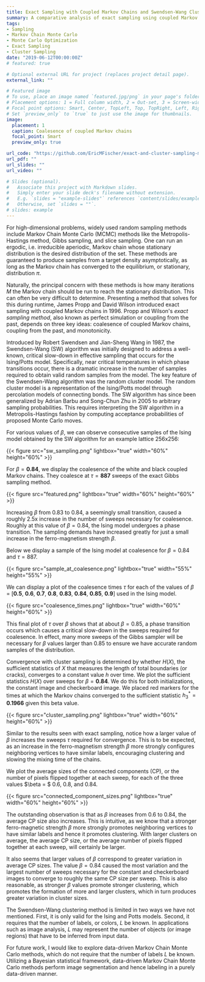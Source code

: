```yaml
---
title: Exact Sampling with Coupled Markov Chains and Swendsen-Wang Cluster Sampling of the Ising Model
summary: A comparative analysis of exact sampling using coupled Markov chains and cluster sampling using the Swendsen-Wang algorithm
tags:
- Sampling
- Markov Chain Monte Carlo
- Monte Carlo Optimization
- Exact Sampling
- Cluster Sampling
date: "2019-06-12T00:00:00Z"
# featured: true

# Optional external URL for project (replaces project detail page).
external_link: ""

# Featured image
# To use, place an image named `featured.jpg/png` in your page's folder.
# Placement options: 1 = Full column width, 2 = Out-set, 3 = Screen-width
# Focal point options: Smart, Center, TopLeft, Top, TopRight, Left, Right, BottomLeft, Bottom, BottomRight
# Set `preview_only` to `true` to just use the image for thumbnails.
image:
  placement: 1
  caption: Coalesence of coupled Markov chains
  focal_point: Smart
  preview_only: true

url_code: "https://github.com/EricMFischer/exact-and-cluster-sampling-markov-chains"
url_pdf: ""
url_slides: ""
url_video: ""

# Slides (optional).
#   Associate this project with Markdown slides.
#   Simply enter your slide deck's filename without extension.
#   E.g. `slides = "example-slides"` references `content/slides/example-slides.md`.
#   Otherwise, set `slides = ""`.
# slides: example
---
```


For high-dimensional problems, widely used random sampling methods include Markov Chain Monte Carlo (MCMC) methods like the Metropolis-Hastings method, Gibbs sampling, and slice sampling. One can run an ergodic, i.e. irreducible aperiodic, Markov chain whose stationary distribution is the desired distribution of the set. These methods are guaranteed to produce samples from a target density asymptotically, as long as the Markov chain has converged to the equilibrium, or stationary, distribution $\pi$.

Naturally, the principal concern with these methods is how many iterations $M$ the Markov chain should be run to reach the stationary distribution. This can often be very difficult to determine. Presenting a method that solves for this during runtime, James Propp and David Wilson introduced exact sampling with coupled Markov chains in 1996. Propp and Wilson's _exact sampling method_, also known as perfect simulation or coupling from the past, depends on three key ideas: coalesence of coupled Markov chains, coupling from the past, and monotonicity.

Introduced by Robert Swendsen and Jian-Sheng Wang in 1987, the Swendsen-Wang (SW) algorithm was initially designed to address a well-known, critical slow-down in effective sampling that occurs for the Ising/Potts model. Specifically, near critical temperatures in which phase transitions occur, there is a dramatic increase in the number of samples required to obtain valid random samples from the model. The key feature of the Swendsen-Wang algorithm was the random cluster model. The random cluster model is a representation of the Ising/Potts model through percolation models of connecting bonds. The SW algorithm has since been generalized by Adrian Barbu and Song-Chun Zhu in 2005 to arbitrary sampling probabilities. This requires interpreting the SW algorithm in a Metropolis-Hastings fashion by computing acceptance probabilities of proposed Monte Carlo moves.

For various values of $\beta$, we can observe consecutive samples of the Ising model obtained by the SW algorithm for an example lattice 256x256:

{{< figure src="sw_sampling.png" lightbox="true" width="60%" height="60%" >}}

For $\beta = \textbf{0.84}$, we display the coalesence of the white and black coupled Markov chains. They coalesce at $\tau = \textbf{887}$ sweeps of the exact Gibbs sampling method.

{{< figure src="featured.png" lightbox="true" width="60%" height="60%" >}}

Increasing $\beta$ from 0.83 to 0.84, a seemingly small transition, caused a roughly 2.5x increase in the number of sweeps necessary for coalesence. Roughly at this value of $\beta = 0.84$, the Ising model undergoes a phase transition. The sampling demands have increased greatly for just a small increase in the ferro-magnetism strength $\beta$.

Below we display a sample of the Ising model at coalesence for $\beta = 0.84$ and $\tau = 887$.

{{< figure src="sample_at_coalesence.png" lightbox="true" width="55%" height="55%" >}}

We can display a plot of the coalesence times $\tau$ for each of the values of $\beta$ = [$\textbf{0.5}$, $\textbf{0.6}$, $\textbf{0.7}$, $\textbf{0.8}$, $\textbf{0.83}$, $\textbf{0.84}$, $\textbf{0.85}$, $\textbf{0.9}$] used in the Ising model.

{{< figure src="coalesence_times.png" lightbox="true" width="60%" height="60%" >}}

This final plot of $\tau$ over $\beta$ shows that at about $\beta = 0.85$, a phase transition occurs which causes a critical slow-down in the sweeps required for coalesence. In effect, many more sweeps of the Gibbs sampler will be necessary for $\beta$ values larger than 0.85 to ensure we have accurate random samples of the distribution.

Convergence with cluster sampling is determined by whether $H(X)$, the sufficient statistics of $X$ that measures the length of total boundaries (or cracks), converges to a constant value $h$ over time. We plot the sufficient statistics $H(X)$ over sweeps for $\beta = \textbf{0.84}$. We do this for both initializations, the constant image and checkerboard image. We placed red markers for the times at which the Markov chains converged to the sufficient statistic $h_3^* = \textbf{0.1966}$ given this beta value.

{{< figure src="cluster_sampling.png" lightbox="true" width="60%" height="60%" >}}

Similar to the results seen with exact sampling, notice how a larger value of $\beta$ increases the sweeps $\tau$ required for convergence. This is to be expected, as an increase in the ferro-magnetism strength $\beta$ more strongly configures neighboring vertices to have similar labels, encouraging clustering and slowing the mixing time of the chains.

We plot the average sizes of the connected components (CP), or the number of pixels flipped together at each sweep, for each of the three values $\beta = $ 0.6, 0.8, and 0.84.

{{< figure src="connected_component_sizes.png" lightbox="true" width="60%" height="60%" >}}

The outstanding observation is that as $\beta$ increases from 0.6 to 0.84, the average CP size also increases. This is intuitive, as we know that a stronger ferro-magnetic strength $\beta$ more strongly promotes neighboring vertices to have similar labels and hence it promotes clustering. With larger clusters on average, the average CP size, or the average number of pixels flipped together at each sweep, will certainly be larger.

It also seems that larger values of $\beta$ correspond to greater variation in average CP sizes. The value $\beta = 0.84$ caused the most variation and the largest number of sweeps necessary for the constant and checkerboard images to converge to roughly the same CP size per sweep. This is also reasonable, as stronger $\beta$ values promote stronger clustering, which promotes the formation of more and larger clusters, which in turn produces greater variation in cluster sizes.

The Swendsen-Wang clustering method is limited in two ways we have not mentioned. First, it is only valid for the Ising and Potts models. Second, it requires that the number of labels, or colors, $L$ be known. In applications such as image analysis, $L$ may represent the number of objects (or image regions) that have to be inferred from input data.

For future work, I would like to explore data-driven Markov Chain Monte Carlo methods, which do not require that the number of labels $L$ be known. Utilizing a Bayesian statistical framework, data-driven Markov Chain Monte Carlo methods perform image segmentation and hence labeling in a purely data-driven manner.
